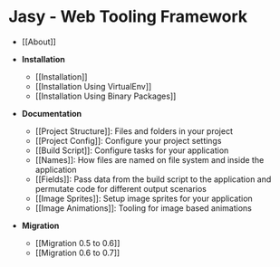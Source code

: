 Jasy - Web Tooling Framework
============================

* [[About]]

* **Installation**
  * [[Installation]]
  * [[Installation Using VirtualEnv]]
  * [[Installation Using Binary Packages]]

* **Documentation**
  * [[Project Structure]]: Files and folders in your project
  * [[Project Config]]: Configure your project settings
  * [[Build Script]]: Configure tasks for your application
  * [[Names]]: How files are named on file system and inside the application
  * [[Fields]]: Pass data from the build script to the application and permutate code for different output scenarios
  * [[Image Sprites]]: Setup image sprites for your application
  * [[Image Animations]]: Tooling for image based animations

* **Migration**
  * [[Migration 0.5 to 0.6]]
  * [[Migration 0.6 to 0.7]]